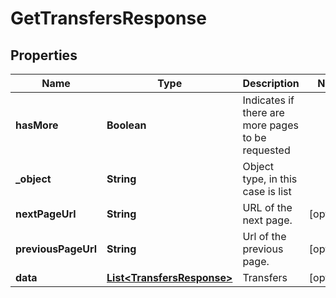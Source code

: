 

# GetTransfersResponse

## Properties

Name | Type | Description | Notes
------------ | ------------- | ------------- | -------------
**hasMore** | **Boolean** | Indicates if there are more pages to be requested | 
**_object** | **String** | Object type, in this case is list | 
**nextPageUrl** | **String** | URL of the next page. |  [optional]
**previousPageUrl** | **String** | Url of the previous page. |  [optional]
**data** | [**List&lt;TransfersResponse&gt;**](TransfersResponse.md) | Transfers |  [optional]





